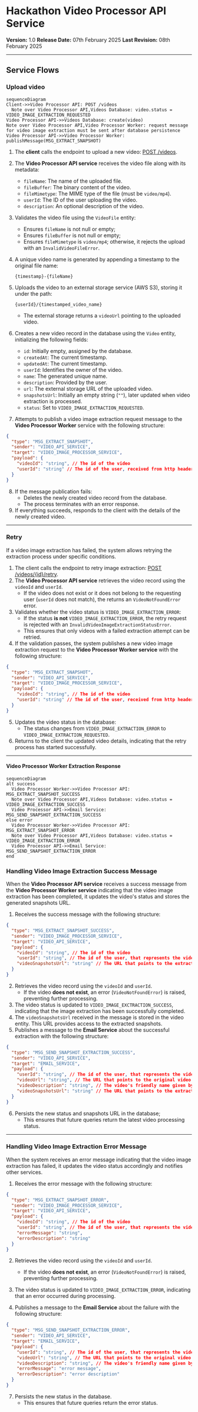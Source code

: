 # Hackathon Video Processor API Service

**Version:** 1.0 **Release Date:** 07th February 2025 **Last Revision:** 08th February 2025

---

## Service Flows

### Upload video

```mermaid
sequenceDiagram
Client->>Video Processor API: POST /videos
  Note over Video Processor API,Videos Database: video.status = VIDEO_IMAGE_EXTRACTION_REQUESTED
Video Processor API->>Videos Database: create(video)
Note over Video Processor API,Video Processor Worker: request message for video image extraction must be sent after database persistence
Video Processor API->>Video Processor Worker: publishMessage(MSG_EXTRACT_SNAPSHOT)
```

1. The **client** calls the endpoint to upload a new video: [POST /videos](../docs/api.md#postvideos).
2. The **Video Processor API service** receives the video file along with its metadata:
   - `fileName`: The name of the uploaded file.
   - `fileBuffer`: The binary content of the video.
   - `fileMimetype`: The MIME type of the file (must be `video/mp4`).
   - `userId`: The ID of the user uploading the video.
   - `description`: An optional description of the video.
3. Validates the video file using the `VideoFile` entity:
   - Ensures `fileName` is not null or empty;
   - Ensures `fileBuffer` is not null or empty;
   - Ensures `fileMimetype` is `video/mp4`; otherwise, it rejects the upload with an `InvalidVideoFileError`.
4. A unique video name is generated by appending a timestamp to the original file name:

   ```
   {timestamp}-{fileName}
   ```

5. Uploads the video to an external storage service (AWS S3), storing it under the path:

   ```
   {userId}/{timestamped_video_name}
   ```

   - The external storage returns a `videoUrl` pointing to the uploaded video.

6. Creates a new video record in the database using the `Video` entity, initializing the following fields:
   - `id`: Initially empty, assigned by the database.
   - `createdAt`: The current timestamp.
   - `updatedAt`: The current timestamp.
   - `userId`: Identifies the owner of the video.
   - `name`: The generated unique name.
   - `description`: Provided by the user.
   - `url`: The external storage URL of the uploaded video.
   - `snapshotsUrl`: Initially an empty string (`""`), later updated when video extraction is processed.
   - `status`: Set to `VIDEO_IMAGE_EXTRACTION_REQUESTED`.
7. Attempts to publish a video image extraction request message to the **Video Processor Worker** service with the following structure:

```json
{
  "type": "MSG_EXTRACT_SNAPSHOT",
  "sender": "VIDEO_API_SERVICE",
  "target": "VIDEO_IMAGE_PROCESSOR_SERVICE",
  "payload": {
    "videoId": "string", // The id of the video
    "userId": "string" // The id of the user, received from http header by the client request
  }
}
```

8. If the message publication fails:
   - Deletes the newly created video record from the database.
   - The process terminates with an error response.
9. If everything succeeds, responds to the client with the details of the newly created video.

---

### **Retry**

If a video image extraction has failed, the system allows retrying the extraction process under specific conditions.

1. The client calls the endpoint to retry image extraction: [POST /videos/{id}/retry](../docs/api.md#postvideosidretry).
2. The **Video Processor API service** retrieves the video record using the `videoId` and `userId`.
   - If the video does not exist or it does not belong to the requesting user (`userId` does not match), the returns an `VideoNotFoundError` error.
3. Validates whether the video status is `VIDEO_IMAGE_EXTRACTION_ERROR`:
   - If the status **is not** `VIDEO_IMAGE_EXTRACTION_ERROR`, the retry request is rejected with an `InvalidVideoImageExtractionStatusError`.
   - This ensures that only videos with a failed extraction attempt can be retried.
4. If the validation passes, the system publishes a new video image extraction request to the **Video Processor Worker service** with the following structure:

```json
{
  "type": "MSG_EXTRACT_SNAPSHOT",
  "sender": "VIDEO_API_SERVICE",
  "target": "VIDEO_IMAGE_PROCESSOR_SERVICE",
  "payload": {
    "videoId": "string", // The id of the video
    "userId": "string" // The id of the user, received from http header by the client request
  }
}
```

5. Updates the video status in the database:
   - The status changes from `VIDEO_IMAGE_EXTRACTION_ERROR` to `VIDEO_IMAGE_EXTRACTION_REQUESTED`.
6. Returns to the client the updated video details, indicating that the retry process has started successfully.

---

#### Video Processor Worker Extraction Response

```mermaid
sequenceDiagram
alt success
  Video Processor Worker->>Video Processor API: MSG_EXTRACT_SNAPSHOT_SUCCESS
  Note over Video Processor API,Videos Database: video.status = VIDEO_IMAGE_EXTRACTION_SUCCESS
  Video Processor API->>Email Service: MSG_SEND_SNAPSHOT_EXTRACTION_SUCCESS
else error
  Video Processor Worker->>Video Processor API: MSG_EXTRACT_SNAPSHOT_ERROR
  Note over Video Processor API,Videos Database: video.status = VIDEO_IMAGE_EXTRACTION_ERROR
  Video Processor API->>Email Service: MSG_SEND_SNAPSHOT_EXTRACTION_ERROR
end
```

### **Handling Video Image Extraction Success Message**

When the **Video Processor API service** receives a success message from the **Video Processor Worker service** indicating that the video image extraction has been completed, it updates the video's status and stores the generated snapshots URL.

1. Receives the success message with the following structure:

```json
{
  "type": "MSG_EXTRACT_SNAPSHOT_SUCCESS",
  "sender": "VIDEO_IMAGE_PROCESSOR_SERVICE",
  "target": "VIDEO_API_SERVICE",
  "payload": {
    "videoId": "string", // The id of the video
    "userId": "string", // The id of the user, that represents the video's owner
    "videoSnapshotsUrl": "string" // The URL that points to the extracted video images location on external storage service (AWS S3)
  }
}
```

2. Retrieves the video record using the `videoId` and `userId`.
   - If the video **does not exist**, an error (`VideoNotFoundError`) is raised, preventing further processing.
3. The video status is updated to `VIDEO_IMAGE_EXCTRACTION_SUCCESS`, indicating that the image extraction has been successfully completed.
4. The `videoSnapshotsUrl` received in the message is stored in the video entity. This URL provides access to the extracted snapshots.
5. Publishes a message to the **Email Service** about the successful extraction with the following structure:

```json
{
  "type": "MSG_SEND_SNAPSHOT_EXTRACTION_SUCCESS",
  "sender": "VIDEO_API_SERVICE",
  "target": "EMAIL_SERVICE",
  "payload": {
    "userId": "string", // The id of the user, that represents the video's owner
    "videoUrl": "string", // The URL that points to the original video location on external storage service (AWS S3)
    "videoDescription": "string", // The video's friendly name given by the user
    "videoSnapshotsUrl": "string" // The URL that points to the extracted video images location on external storage service (AWS S3)
  }
}
```

6. Persists the new status and snapshots URL in the database;
   - This ensures that future queries return the latest video processing status.

---

### **Handling Video Image Extraction Error Message**

When the system receives an error message indicating that the video image extraction has failed, it updates the video status accordingly and notifies other services.

1. Receives the error message with the following structure:

```json
{
  "type": "MSG_EXTRACT_SNAPSHOT_ERROR",
  "sender": "VIDEO_IMAGE_PROCESSOR_SERVICE",
  "target": "VIDEO_API_SERVICE",
  "payload": {
    "videoId": "string", // The id of the video
    "userId": "string", // The id of the user, that represents the video's owner
    "errorMessage": "string",
    "errorDescription": "string"
  }
}
```

2. Retrieves the video record using the `videoId` and `userId`.
   - If the video **does not exist**, an error (`VideoNotFoundError`) is raised, preventing further processing.
3. The video status is updated to `VIDEO_IMAGE_EXTRACTION_ERROR`, indicating that an error occurred during processing.

4. Publishes a message to the **Email Service** about the failure with the following structure:

```json
{
  "type": "MSG_SEND_SNAPSHOT_EXTRACTION_ERROR",
  "sender": "VIDEO_API_SERVICE",
  "target": "EMAIL_SERVICE",
  "payload": {
    "userId": "string", // The id of the user, that represents the video's owner
    "videoUrl": "string", // The URL that points to the original video location on external storage service (AWS S3)
    "videoDescription": "string", // The video's friendly name given by the user
    "errorMessage": "error message",
    "errorDescription": "error description"
  }
}
```

7. Persists the new status in the database.
   - This ensures that future queries return the error status.
